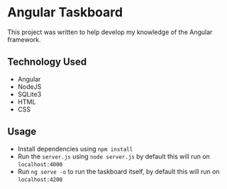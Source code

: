 # Angular Taskboard

This project was written to help develop my knowledge of the Angular framework.

## Technology Used

- Angular
- NodeJS
- SQLite3
- HTML
- CSS

## Usage
- Install dependencies using `npm install`
- Run the `server.js` using `node server.js` by default this will run on `localhost:4000`
- Run `ng serve -o` to run the taskboard itself, by default this will run on `localhost:4200`
